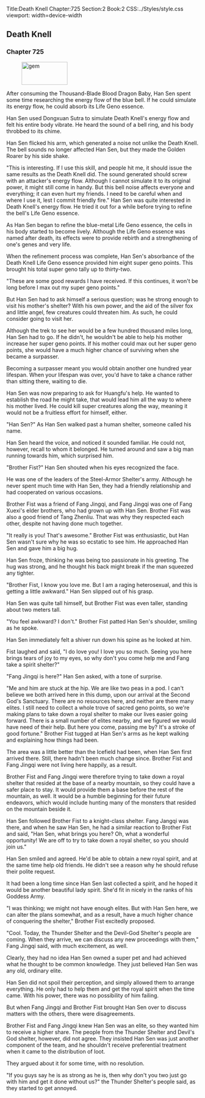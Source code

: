 Title:Death Knell 
Chapter:725 
Section:2 
Book:2 
CSS:../Styles/style.css 
viewport: width=device-width
  
## Death Knell
### Chapter 725
  
<figure>
	<img src="../Images/gem.gif" alt="gem" id="gem" width="120" height="60" />
</figure>
  

  
After consuming the Thousand-Blade Blood Dragon Baby, Han Sen spent some time researching the energy flow of the blue bell. If he could simulate its energy flow, he could absorb its Life Geno essence.

Han Sen used Dongxuan Sutra to simulate Death Knell's energy flow and felt his entire body vibrate. He heard the sound of a bell ring, and his body throbbed to its chime.

Han Sen flicked his arm, which generated a noise not unlike the Death Knell. The bell sounds no longer affected Han Sen, but they made the Golden Roarer by his side shake.

"This is interesting. If I use this skill, and people hit me, it should issue the same results as the Death Knell did. The sound generated should screw with an attacker's energy flow. Although I cannot simulate it to its original power, it might still come in handy. But this bell noise affects everyone and everything; it can even hurt my friends. I need to be careful when and where I use it, lest I commit friendly fire." Han Sen was quite interested in Death Knell's energy flow. He tried it out for a while before trying to refine the bell's Life Geno essence.

As Han Sen began to refine the blue-metal Life Geno essence, the cells in his body started to become lively. Although the Life Geno essence was named after death, its effects were to provide rebirth and a strengthening of one's genes and very life.

When the refinement process was complete, Han Sen's absorbance of the Death Knell Life Geno essence provided him eight super geno points. This brought his total super geno tally up to thirty-two.

"These are some good rewards I have received. If this continues, it won't be long before I max out my super geno points."

But Han Sen had to ask himself a serious question; was he strong enough to visit his mother's shelter? With his own power, and the aid of the silver fox and little angel, few creatures could threaten him. As such, he could consider going to visit her.

Although the trek to see her would be a few hundred thousand miles long, Han Sen had to go. If he didn't, he wouldn't be able to help his mother increase her super geno points. If his mother could max out her super geno points, she would have a much higher chance of surviving when she became a surpasser.

Becoming a surpasser meant you would obtain another one hundred year lifespan. When your lifespan was over, you'd have to take a chance rather than sitting there, waiting to die.

Han Sen was now preparing to ask for Huangfu's help. He wanted to establish the road he might take, that would lead him all the way to where his mother lived. He could kill super creatures along the way, meaning it would not be a fruitless effort for himself, either.

"Han Sen?" As Han Sen walked past a human shelter, someone called his name.

Han Sen heard the voice, and noticed it sounded familiar. He could not, however, recall to whom it belonged. He turned around and saw a big man running towards him, which surprised him.

"Brother Fist?" Han Sen shouted when his eyes recognized the face.

He was one of the leaders of the Steel-Armor Shelter's army. Although he never spent much time with Han Sen, they had a friendly relationship and had cooperated on various occasions.

Brother Fist was a friend of Fang Jingqi, and Fang Jingqi was one of Fang Xuexi's elder brothers, who had grown up with Han Sen. Brother Fist was also a good friend of Tang Zhenliu. That was why they respected each other, despite not having done much together.

"It really is you! That's awesome." Brother Fist was enthusiastic, but Han Sen wasn't sure why he was so ecstatic to see him. He approached Han Sen and gave him a big hug.

Han Sen froze, thinking he was being too passionate in his greeting. The hug was strong, and he thought his back might break if the man squeezed any tighter.

"Brother Fist, I know you love me. But I am a raging heterosexual, and this is getting a little awkward." Han Sen slipped out of his grasp.

Han Sen was quite tall himself, but Brother Fist was even taller, standing about two meters tall.

"You feel awkward? I don't." Brother Fist patted Han Sen's shoulder, smiling as he spoke.

Han Sen immediately felt a shiver run down his spine as he looked at him.

Fist laughed and said, "I do love you! I love you so much. Seeing you here brings tears of joy to my eyes, so why don't you come help me and Fang take a spirit shelter?"

"Fang Jingqi is here?" Han Sen asked, with a tone of surprise.

"Me and him are stuck at the hip. We are like two peas in a pod. I can't believe we both arrived here in this dump, upon our arrival at the Second God's Sanctuary. There are no resources here, and neither are there many elites. I still need to collect a whole trove of sacred geno points, so we're making plans to take down a royal shelter to make our lives easier going forward. There is a small number of elites nearby, and we figured we would have need of their help. But here you come, passing me by? It's a stroke of good fortune." Brother Fist tugged at Han Sen's arms as he kept walking and explaining how things had been.

The area was a little better than the Icefield had been, when Han Sen first arrived there. Still, there hadn't been much change since. Brother Fist and Fang Jingqi were not living here happily, as a result.

Brother Fist and Fang Jingqi were therefore trying to take down a royal shelter that resided at the base of a nearby mountain, so they could have a safer place to stay. It would provide them a base before the rest of the mountain, as well. It would be a humble beginning for their future endeavors, which would include hunting many of the monsters that resided on the mountain beside it.

Han Sen followed Brother Fist to a knight-class shelter. Fang Jangqi was there, and when he saw Han Sen, he had a similar reaction to Brother Fist and said, "Han Sen, what brings you here? Oh, what a wonderful opportunity! We are off to try to take down a royal shelter, so you should join us."

Han Sen smiled and agreed. He'd be able to obtain a new royal spirit, and at the same time help old friends. He didn't see a reason why he should refuse their polite request.

It had been a long time since Han Sen last collected a spirit, and he hoped it would be another beautiful lady spirit. She'd fit in nicely in the ranks of his Goddess Army.

"I was thinking; we might not have enough elites. But with Han Sen here, we can alter the plans somewhat, and as a result, have a much higher chance of conquering the shelter," Brother Fist excitedly proposed.

"Cool. Today, the Thunder Shelter and the Devil-God Shelter's people are coming. When they arrive, we can discuss any new proceedings with them," Fang Jingqi said, with much excitement, as well.

Clearly, they had no idea Han Sen owned a super pet and had achieved what he thought to be common knowledge. They just believed Han Sen was any old, ordinary elite.

Han Sen did not spoil their perception, and simply allowed them to arrange everything. He only had to help them and get the royal spirit when the time came. With his power, there was no possibility of him failing.

But when Fang Jingqi and Brother Fist brought Han Sen over to discuss matters with the others, there were disagreements.

Brother Fist and Fang Jingqi knew Han Sen was an elite, so they wanted him to receive a higher share. The people from the Thunder Shelter and Devil's God shelter, however, did not agree. They insisted Han Sen was just another component of the team, and he shouldn't receive preferential treatment when it came to the distribution of loot.

They argued about it for some time, with no resolution.

"If you guys say he is as strong as he is, then why don't you two just go with him and get it done without us?" the Thunder Shelter's people said, as they started to get annoyed.